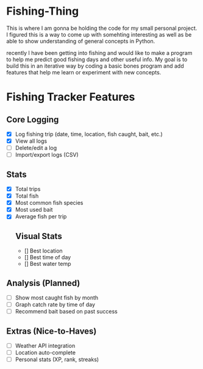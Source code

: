 # Fishing-Thing
This is where I am gonna be holding the code for my small personal project. I figured this is a way to come up with somehting interesting as well as be able to show understanding of general concepts in Python.

recently I have been getting into fishing and would like to make a program to help me predict good fishing days and other useful info. My goal is to build this in an iterative way by coding a basic bones program and add features that help me learn or experiment with new concepts.

# Fishing Tracker Features

## Core Logging
- [x] Log fishing trip (date, time, location, fish caught, bait, etc.)
- [x] View all logs
- [ ] Delete/edit a log
- [ ] Import/export logs (CSV)

## Stats 
- [x] Total trips
- [x] Total fish 
- [x] Most common fish species
- [x] Most used bait
- [x] Average fish per trip
    ## Visual Stats
    - [] Best location
    - [] Best time of day 
    - [] Best water temp

## Analysis (Planned)
- [ ] Show most caught fish by month
- [ ] Graph catch rate by time of day
- [ ] Recommend bait based on past success

## Extras (Nice-to-Haves)
- [ ] Weather API integration
- [ ] Location auto-complete
- [ ] Personal stats (XP, rank, streaks)
